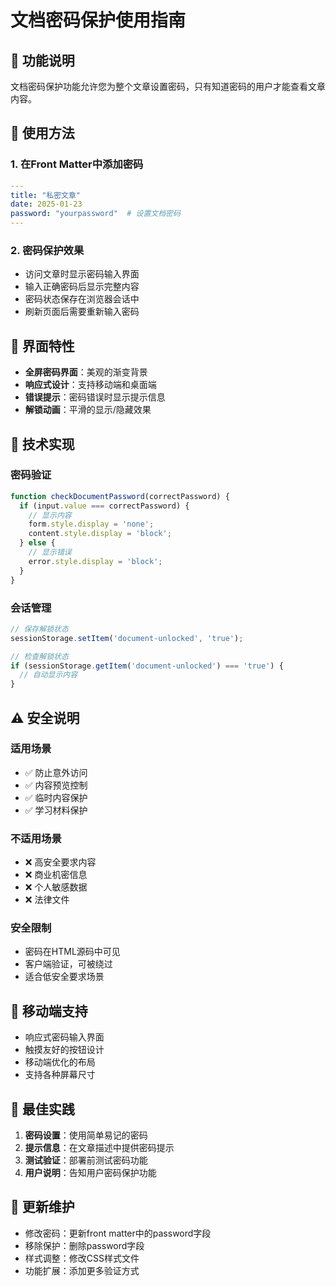# 文档密码保护使用指南

## 🔐 功能说明

文档密码保护功能允许您为整个文章设置密码，只有知道密码的用户才能查看文章内容。

## 📝 使用方法

### 1. 在Front Matter中添加密码

```yaml
---
title: "私密文章"
date: 2025-01-23
password: "yourpassword"  # 设置文档密码
---
```

### 2. 密码保护效果

- 访问文章时显示密码输入界面
- 输入正确密码后显示完整内容
- 密码状态保存在浏览器会话中
- 刷新页面后需要重新输入密码

## 🎨 界面特性

- **全屏密码界面**：美观的渐变背景
- **响应式设计**：支持移动端和桌面端
- **错误提示**：密码错误时显示提示信息
- **解锁动画**：平滑的显示/隐藏效果

## 🔧 技术实现

### 密码验证
```javascript
function checkDocumentPassword(correctPassword) {
  if (input.value === correctPassword) {
    // 显示内容
    form.style.display = 'none';
    content.style.display = 'block';
  } else {
    // 显示错误
    error.style.display = 'block';
  }
}
```

### 会话管理
```javascript
// 保存解锁状态
sessionStorage.setItem('document-unlocked', 'true');

// 检查解锁状态
if (sessionStorage.getItem('document-unlocked') === 'true') {
  // 自动显示内容
}
```

## ⚠️ 安全说明

### 适用场景
- ✅ 防止意外访问
- ✅ 内容预览控制
- ✅ 临时内容保护
- ✅ 学习材料保护

### 不适用场景
- ❌ 高安全要求内容
- ❌ 商业机密信息
- ❌ 个人敏感数据
- ❌ 法律文件

### 安全限制
- 密码在HTML源码中可见
- 客户端验证，可被绕过
- 适合低安全要求场景

## 📱 移动端支持

- 响应式密码输入界面
- 触摸友好的按钮设计
- 移动端优化的布局
- 支持各种屏幕尺寸

## 🎯 最佳实践

1. **密码设置**：使用简单易记的密码
2. **提示信息**：在文章描述中提供密码提示
3. **测试验证**：部署前测试密码功能
4. **用户说明**：告知用户密码保护功能

## 🔄 更新维护

- 修改密码：更新front matter中的password字段
- 移除保护：删除password字段
- 样式调整：修改CSS样式文件
- 功能扩展：添加更多验证方式
